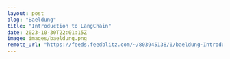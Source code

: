 ```yaml
---
layout: post
blog: "Baeldung"
title: "Introduction to LangChain"
date: 2023-10-30T22:01:15Z
image: images/baeldung.png
remote_url: "https://feeds.feedblitz.com/~/803945138/0/baeldung~Introduction-to-LangChain"
---
```

